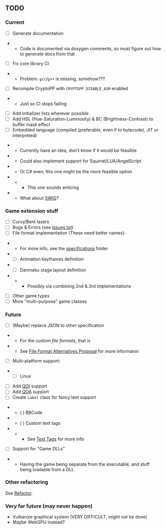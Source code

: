 ## TODO

### Current
- [ ] Generate documentation
- - Code is documented via doxygen comments, so must figure out how to generate docs from that
- [ ] Fix core library CI
- - Problem: `gcc`/`g++` is missing, somehow???
- [ ] Recompile CryptoPP with `CRYPTOPP_DISABLE_ASM` enabled
- - Just so CI stops failing
- [ ] Add initializer lists wherever possible
- [ ] Add HSL (Hue-Saturation-Luminosity) & BC (Brightness-Contrast) to buffer mask effect
- [ ] Embedded language (compiled (preferable, even if to bytecode), JIT or interpreted)
- - Currently have an idea, don't know if it would be feasible
- - Could also implement support for Squirrel/LUA/AngelScript
- - Or C# even, this one might be the more feasible option
- - - This one sounds enticing
- - What about [SWIG](https://www.swig.org/)?

### Game extension stuff
- [ ] Curvy/Bent lasers
- [ ] Bugs & Errors (see [Issues.txt](../../Issues.txt))
- [ ] File format implementation (These need better names):
- - For more info, see the [specifications](../specifications) folder
- - [ ] Animation keyframes definition
- - [ ] Danmaku stage layout definition
- - - Possibly via combining 2nd & 3rd implementations
- [ ] Other game types
- [ ] More "multi-purpose" game classes

### Future

- [ ] (Maybe) replace JSON to other specification
- - For the *custom file formats*, that is
- - See [File Format Alternatives Proposal](../../docs/changes/AltFormats.md) for more informaion
- [ ] Multi-platform support:
- - [ ] Linux
- [ ] Add [QOI](https://github.com/phoboslab/qoi/blob/master/qoi.h) support
- [ ] Add [QOA](https://github.com/phoboslab/qoa/blob/master/qoa.h) support
- [ ] Create `Label` class for fancy text support
- - ( ) BBCode
- - ( ) Custom text tags
- - - See [Text Tags](../specifications/text-tags.md) for more info
- [ ] Support for "Game DLLs"
- - Having the game being separate from the executable, and stuff being loadable from a DLL

### Other refactoring

See [Refactor](Refactor.md).

### Very far future (may never happen)

- Vulkanize graphical system (VERY DIFFICULT, might not be done)
- Maybe WebGPU instead?
